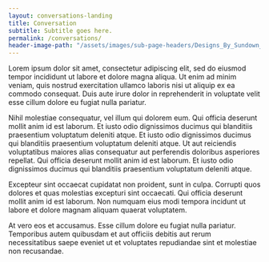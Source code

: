 ```yaml
---
layout: conversations-landing
title: Conversation
subtitle: Subtitle goes here.
permalink: /conversations/
header-image-path: "/assets/images/sub-page-headers/Designs_By_Sundown_View.jpg"
---
```


Lorem ipsum dolor sit amet, consectetur adipiscing elit, sed do eiusmod tempor incididunt ut labore et dolore magna aliqua. Ut enim ad minim veniam, quis nostrud exercitation ullamco laboris nisi ut aliquip ex ea commodo consequat. Duis aute irure dolor in reprehenderit in voluptate velit esse cillum dolore eu fugiat nulla pariatur.

Nihil molestiae consequatur, vel illum qui dolorem eum. Qui officia deserunt mollit anim id est laborum. Et iusto odio dignissimos ducimus qui blanditiis praesentium voluptatum deleniti atque. Et iusto odio dignissimos ducimus qui blanditiis praesentium voluptatum deleniti atque. Ut aut reiciendis voluptatibus maiores alias consequatur aut perferendis doloribus asperiores repellat. Qui officia deserunt mollit anim id est laborum. Et iusto odio dignissimos ducimus qui blanditiis praesentium voluptatum deleniti atque.

Excepteur sint occaecat cupidatat non proident, sunt in culpa. Corrupti quos dolores et quas molestias excepturi sint occaecati. Qui officia deserunt mollit anim id est laborum. Non numquam eius modi tempora incidunt ut labore et dolore magnam aliquam quaerat voluptatem.

At vero eos et accusamus. Esse cillum dolore eu fugiat nulla pariatur. Temporibus autem quibusdam et aut officiis debitis aut rerum necessitatibus saepe eveniet ut et voluptates repudiandae sint et molestiae non recusandae.